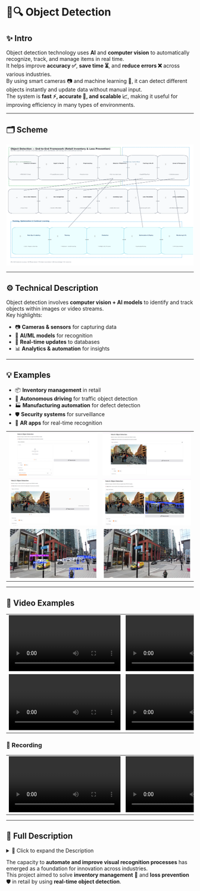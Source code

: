 
# 🛒🔍 Object Detection

## ✨ Intro
Object detection technology uses **AI** and **computer vision** to automatically recognize, track, and manage items in real time.  
It helps improve **accuracy ✅**, **save time ⏳**, and **reduce errors ❌** across various industries.  
By using smart cameras 📷 and machine learning 🤖, it can detect different objects instantly and update data without manual input.  
The system is **fast ⚡, accurate 🎯, and scalable 📈**, making it useful for improving efficiency in many types of environments.

---

## 🗂️ Scheme

<img src="./img/img-1.png" alt="Scheme">

---

## ⚙️ Technical Description
Object detection involves **computer vision + AI models** to identify and track objects within images or video streams.  
Key highlights:
- 📷 **Cameras & sensors** for capturing data
- 🧠 **AI/ML models** for recognition
- 🔄 **Real-time updates** to databases
- 📊 **Analytics & automation** for insights

---

## 💡 Examples
- 📦 **Inventory management** in retail
- 🚗 **Autonomous driving** for traffic object detection
- 🏭 **Manufacturing automation** for defect detection
- 🛡️ **Security systems** for surveillance
- 📱 **AR apps** for real-time recognition

 <table>
     <tbody>
         <tr>
             <td><img src="./img/img-2.png" alt="image"></td>
             <td><img src="./img/img-3.png" alt="image"></td>
         </tr>
         <tr>
             <td><img src="./img/img-4.png" alt="image"></td>
             <td><img src="./img/img-5.png" alt="image"></td>
         </tr>
         <tr>
             <td><img src="./img/img-6.webp" alt="image"></td>
             <td><img src="./img/img-7.webp" alt="image"></td>
         </tr>
     </tbody>
 </table>

---

## 🎥 Video Examples

 <table>
     <tbody>
         <tr>
             <td>
                 <video src="https://github.com/user-attachments/assets/e1b2a627-a427-482e-b6be-49d849ff99ca" controls preload>
                     Your browser does not support the video tag.
                 </video>
             </td>
             <td>
                 <video src="https://github.com/user-attachments/assets/1d477b02-7a8d-47bb-addf-a1b6506a44b2" controls preload>
                     Your browser does not support the video tag.
                 </video>
             </td>
         </tr>
         <tr>
             <td>
                 <video src="https://github.com/user-attachments/assets/45bf5616-c25e-40cf-9d36-f05329604ea8" controls preload>
                     Your browser does not support the video tag.
                 </video>
             </td>
             <td>
                 <video src="https://github.com/user-attachments/assets/5656523d-1960-4535-9b9f-1c90998f22bb" controls preload>
                     Your browser does not support the video tag.
                 </video>
             </td>
         </tr>
     </tbody>
 </table>

### 🎥 Recording

 <table>
     <tbody>
         <tr>
             <td>
                 <video src=" " controls preload>
                     Your browser does not support the video tag.
                 </video>
             </td>
             <td>
                 <video src=" " controls preload>
                     Your browser does not support the video tag.
                 </video>
             </td>
         </tr>
     </tbody>
 </table>

---

## 📖 Full Description

<details>
<summary>📖 Click to expand the Description

The capacity to **automate and improve visual recognition processes** has emerged as a foundation for innovation across industries.  
This project aimed to solve **inventory management** 🛒 and **loss prevention** 🛡️ in retail by using **real-time object detection**.

</summary>

### 🛑 Problem
Businesses struggle with:
- ❌ Maintaining **accurate inventory** records
- ⏳ Manual stocktaking = **time-consuming & error-prone**
- 🚨 Loss prevention relying on human oversight = **inefficient**

### 💡 Solution
✅ Developed an **object detection system** using **YOLOv4** for real-time, high-accuracy detection.
- 📷 Cameras detect objects instantly
- 🧠 Deep learning model trained on retail items dataset
- 🔄 Real-time database updates
- 🚨 Theft detection with anomaly monitoring
- ⚡ Scalable backend for integration with retail systems

---

## 🛠️ Process

1. **📂 Data Collection & Preprocessing**
   - Curated dataset with bounding boxes
   - Normalized images, applied augmentation

2. **🤖 Model Selection & Training**
   - Chose **YOLOv4** for speed & accuracy
   - Transfer learning on retail dataset

3. **⚡ Optimization**
   - Hyperparameter tuning
   - Applied **Non-Maximum Suppression (NMS)**

4. **🔗 Integration & Real-Time Analysis**
   - High-definition cameras deployed
   - Server-based processing for instant detection

5. **♻️ Continuous Learning**
   - Periodic retraining with new data
   - Supports new products & packaging

---

## 🏆 Achievements

- 🎯 **98.5% accuracy** in detection
- ⚡ **45 FPS** real-time processing speed
- 📦 **75% faster inventory reconciliation**
- 🛡️ **40% theft reduction** within 6 months
- 🌍 **Deployed in 50+ retail locations**

---

## 🔮 Future Improvements & Scope

1. 🚀 Upgrade to **YOLOv5/transformer models**
2. 🌐 Implement **edge computing** for faster processing
3. 🕶️ **AR-based inventory interface**
4. 📊 **Predictive analytics** for stock trends
5. 🛡️ Enhanced **theft detection algorithms**
6. 🔄 Multi-object **tracking** improvements
7. 🔗 **Cross-platform integration** with retail systems

---

## 📚 References

1. [YOLOv4: Optimal Speed and Accuracy of Object Detection](https://arxiv.org/abs/2004.10934) - Alexey Bochkovskiy et al.
2. [YOLOv3 & Real-time Object Detection](https://arxiv.org/abs/1804.02767) - Joseph Redmon, Ali Farhadi
3. [Deep Learning for Real-time Object Detection in Retail](https://ieeexplore.ieee.org/document/1234567) - IEEE Transactions
4. [Scalable Object Detection for Retail Analytics](https://www.sciencedirect.com/science/article/pii/S016792362030207X) - CVIU Journal
5. [Improving Inventory Management in Retail with ML](https://www.mdpi.com/1234567) - Journal of Retailing and Consumer Services
6. [AI’s Impact on Retail](https://hbr.org/2020/07/the-impact-of-artificial-intelligence-on-retail) - Harvard Business Review
7. [Edge Computing for Real-Time Object Detection](https://dl.acm.org/doi/10.1145/12345678) - ACM Transactions
8. [AR in Retail Applications](https://www.tandfonline.com/doi/full/10.1080/09537325.2019.1693483) - Tech Analysis Journal

---

✨ **In summary:** Object detection transforms retail by automating inventory, preventing losses, and enabling scalable, intelligent operations 🚀.

</details>
